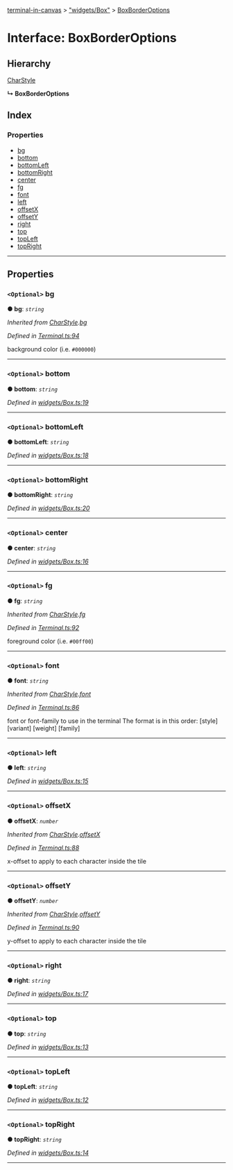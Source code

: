 [terminal-in-canvas](../README.md) > ["widgets/Box"](../modules/_widgets_box_.md) > [BoxBorderOptions](../interfaces/_widgets_box_.boxborderoptions.md)

# Interface: BoxBorderOptions

## Hierarchy

 [CharStyle](_terminal_.charstyle.md)

**↳ BoxBorderOptions**

## Index

### Properties

* [bg](_widgets_box_.boxborderoptions.md#bg)
* [bottom](_widgets_box_.boxborderoptions.md#bottom)
* [bottomLeft](_widgets_box_.boxborderoptions.md#bottomleft)
* [bottomRight](_widgets_box_.boxborderoptions.md#bottomright)
* [center](_widgets_box_.boxborderoptions.md#center)
* [fg](_widgets_box_.boxborderoptions.md#fg)
* [font](_widgets_box_.boxborderoptions.md#font)
* [left](_widgets_box_.boxborderoptions.md#left)
* [offsetX](_widgets_box_.boxborderoptions.md#offsetx)
* [offsetY](_widgets_box_.boxborderoptions.md#offsety)
* [right](_widgets_box_.boxborderoptions.md#right)
* [top](_widgets_box_.boxborderoptions.md#top)
* [topLeft](_widgets_box_.boxborderoptions.md#topleft)
* [topRight](_widgets_box_.boxborderoptions.md#topright)

---

## Properties

<a id="bg"></a>

### `<Optional>` bg

**● bg**: *`string`*

*Inherited from [CharStyle](_terminal_.charstyle.md).[bg](_terminal_.charstyle.md#bg)*

*Defined in [Terminal.ts:94](https://github.com/danikaze/terminal-in-canvas/blob/ad1033f/src/Terminal.ts#L94)*

background color (i.e. `#000000`)

___
<a id="bottom"></a>

### `<Optional>` bottom

**● bottom**: *`string`*

*Defined in [widgets/Box.ts:19](https://github.com/danikaze/terminal-in-canvas/blob/ad1033f/src/widgets/Box.ts#L19)*

___
<a id="bottomleft"></a>

### `<Optional>` bottomLeft

**● bottomLeft**: *`string`*

*Defined in [widgets/Box.ts:18](https://github.com/danikaze/terminal-in-canvas/blob/ad1033f/src/widgets/Box.ts#L18)*

___
<a id="bottomright"></a>

### `<Optional>` bottomRight

**● bottomRight**: *`string`*

*Defined in [widgets/Box.ts:20](https://github.com/danikaze/terminal-in-canvas/blob/ad1033f/src/widgets/Box.ts#L20)*

___
<a id="center"></a>

### `<Optional>` center

**● center**: *`string`*

*Defined in [widgets/Box.ts:16](https://github.com/danikaze/terminal-in-canvas/blob/ad1033f/src/widgets/Box.ts#L16)*

___
<a id="fg"></a>

### `<Optional>` fg

**● fg**: *`string`*

*Inherited from [CharStyle](_terminal_.charstyle.md).[fg](_terminal_.charstyle.md#fg)*

*Defined in [Terminal.ts:92](https://github.com/danikaze/terminal-in-canvas/blob/ad1033f/src/Terminal.ts#L92)*

foreground color (i.e. `#00ff00`)

___
<a id="font"></a>

### `<Optional>` font

**● font**: *`string`*

*Inherited from [CharStyle](_terminal_.charstyle.md).[font](_terminal_.charstyle.md#font)*

*Defined in [Terminal.ts:86](https://github.com/danikaze/terminal-in-canvas/blob/ad1033f/src/Terminal.ts#L86)*

font or font-family to use in the terminal The format is in this order: \[style\] \[variant\] \[weight\] \[family\]

___
<a id="left"></a>

### `<Optional>` left

**● left**: *`string`*

*Defined in [widgets/Box.ts:15](https://github.com/danikaze/terminal-in-canvas/blob/ad1033f/src/widgets/Box.ts#L15)*

___
<a id="offsetx"></a>

### `<Optional>` offsetX

**● offsetX**: *`number`*

*Inherited from [CharStyle](_terminal_.charstyle.md).[offsetX](_terminal_.charstyle.md#offsetx)*

*Defined in [Terminal.ts:88](https://github.com/danikaze/terminal-in-canvas/blob/ad1033f/src/Terminal.ts#L88)*

x-offset to apply to each character inside the tile

___
<a id="offsety"></a>

### `<Optional>` offsetY

**● offsetY**: *`number`*

*Inherited from [CharStyle](_terminal_.charstyle.md).[offsetY](_terminal_.charstyle.md#offsety)*

*Defined in [Terminal.ts:90](https://github.com/danikaze/terminal-in-canvas/blob/ad1033f/src/Terminal.ts#L90)*

y-offset to apply to each character inside the tile

___
<a id="right"></a>

### `<Optional>` right

**● right**: *`string`*

*Defined in [widgets/Box.ts:17](https://github.com/danikaze/terminal-in-canvas/blob/ad1033f/src/widgets/Box.ts#L17)*

___
<a id="top"></a>

### `<Optional>` top

**● top**: *`string`*

*Defined in [widgets/Box.ts:13](https://github.com/danikaze/terminal-in-canvas/blob/ad1033f/src/widgets/Box.ts#L13)*

___
<a id="topleft"></a>

### `<Optional>` topLeft

**● topLeft**: *`string`*

*Defined in [widgets/Box.ts:12](https://github.com/danikaze/terminal-in-canvas/blob/ad1033f/src/widgets/Box.ts#L12)*

___
<a id="topright"></a>

### `<Optional>` topRight

**● topRight**: *`string`*

*Defined in [widgets/Box.ts:14](https://github.com/danikaze/terminal-in-canvas/blob/ad1033f/src/widgets/Box.ts#L14)*

___

